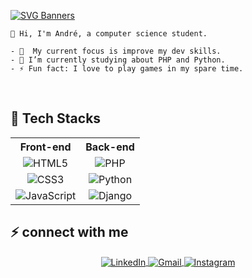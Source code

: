 [![SVG Banners](https://svg-banners.vercel.app/api?type=glitch&text1=André%20Lopes%20🎩&width=1000&height=400)](https://github.com/Akshay090/svg-banners)

```
👋 Hi, I'm André, a computer science student.

- 🔭  My current focus is improve my dev skills.
- 🌱 I’m currently studying about PHP and Python.
- ⚡ Fun fact: I love to play games in my spare time.

```
<br/>

## 🚀 Tech Stacks

<div align="center">
<table>
  <tr>
    <th>Front-end</th>
    <th>Back-end</th>
  </tr>
  <tr>
    <td align="center">
      <img src="https://img.shields.io/badge/HTML5-%23E34F26.svg?style=for-the-badge&logo=html5&logoColor=white" alt="HTML5" />
    </td>
    <td align="center">
      <img src="https://img.shields.io/badge/PHP-%23777BB4.svg?style=for-the-badge&logo=php&logoColor=white" alt="PHP" />
    </td>
  </tr>
  <tr>
    <td align="center">
      <img src="https://img.shields.io/badge/CSS3-%231572B6.svg?style=for-the-badge&logo=css3&logoColor=white" alt="CSS3" />
    </td>
    <td align="center">
      <img src="https://img.shields.io/badge/Python-%233776AB.svg?style=for-the-badge&logo=python&logoColor=white" alt="Python" />
    </td>
  </tr>
  <tr>
    <td align="center">
      <img src="https://img.shields.io/badge/JavaScript-%23F7DF1E.svg?style=for-the-badge&logo=javascript&logoColor=black" alt="JavaScript" />
    </td>
    <td align="center">
      <img src="https://img.shields.io/badge/Django-%23092E20.svg?style=for-the-badge&logo=django&logoColor=white" alt="Django" />
    </td>
  </tr>
</table>
</div>

## ⚡ connect with me  

<div align="center">
   <a href="https://br.linkedin.com/in/andre-lopes-me" target="_blank">
      <img align="center" src="https://img.shields.io/badge/-LinkedIn-%230077B5?style=for-the-badge&logo=linkedin&logoColor=white" alt="LinkedIn" />
   </a>
   <a href="mailto:andredavilopes6@gmail.com">
      <img align="center" src="https://img.shields.io/badge/-Gmail-%23333?style=for-the-badge&logo=gmail&logoColor=white" alt="Gmail" />
   </a>
   <a href="https://www.instagram.com/andre.lopes.me/" target="_blank">
      <img align="center" src="https://img.shields.io/badge/-Instagram-%23E4405F?style=for-the-badge&logo=instagram&logoColor=white" alt="Instagram" />
   </a>
</div>
